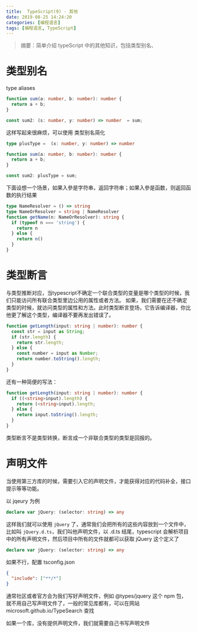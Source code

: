 ```yaml
---
title:  TypeScript(9) - 其他
date: 2019-08-25 14:24:20
categories: [编程语言]
tags: [编程语言, TypeScript]
---
```


> 摘要：简单介绍 typeScript 中的其他知识，包括类型别名、

<!--more-->
# 类型别名
type aliases

```typescript
function sum(a: number, b: number): number {
  return a + b;
}

const sum2: (s: number, y: number) => number  = sum;
```
这样写起来很麻烦，可以使用 类型别名简化

```typescript
type plusType =  (x: number, y: number) => number

function sum(a: number, b: number): number {
  return a + b;
}

const sum2: plusType = sum;
```
下面设想一个场景，如果入參是字符串，返回字符串；如果入參是函数，则返回函数的执行结果

```typescript
type NameResolver = () => string
type NameOrResolver = string | NameResolver
function getName(n: NameOrResolver): string {
  if (typeof n === 'string') {
    return n
  } else {
    return n()
  }
}
```

# 类型断言
与类型推断对应，当typescript不确定一个联合类型的变量是哪个类型的时候，我们只能访问所有联合类型里边公用的属性或者方法。
如果，我们需要在还不确定类型的时候，就访问类型的属性和方法。此时类型断言登场，它告诉编译器，你比他更了解这个类型，编译器不要再发出错误了。

```typescript
function getLength(input: string | number): number {
  const str = input as String;
  if (str.length) {
    return str.length;
  } else {
    const number = input as Number;
    return number.toString().length;
  }
}
```
还有一种简便的写法：
```typescript
function getLength(input: string | number): number {
  if ((<string>input).length) {
    return (<string>input).length;
  } else {
    return input.toString().length;
  }
}
```

类型断言不是类型转换，断言成一个非联合类型的类型是回报的。

# 声明文件
当使用第三方库的时候，需要引入它的声明文件，才能获得对应的代码补全，接口提示等等功能。

以 jqeury 为例
```typescript
declare var jQuery: (selector: string) => any
```
这样我们就可以使用 `jQuery` 了，通常我们会把所有的这些内容放到一个文件中，比如叫 `jQuery.d.ts`，我们叫他声明文件，以 .d.ts 结尾，typescript 会解析项目中的所有声明文件，然后项目中所有的文件就都可以获取 jQuery 这个定义了

```typescript
declare var jQuery: (selector: string) => any
```

如果不行，配置 tsconfig.json
```json
{
  "include": ["**/*"]
}
```
通常社区或者官方会为我们写好声明文件，例如 @types/jquery 这个 npm 包，就不用自己写声明文件了，一般的常见库都有，可以在网站 microsoft.github.io/TypeSearch 查找

如果一个库，没有提供声明文件，我们就需要自己书写声明文件